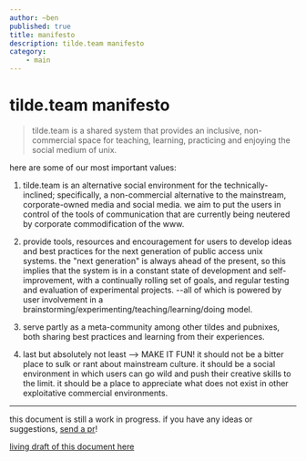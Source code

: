 ```yaml
---
author: ~ben
published: true
title: manifesto
description: tilde.team manifesto
category: 
    - main
---
```


# tilde.team manifesto

> tilde.team is a shared system that provides an inclusive, non-commercial space for teaching, learning, practicing and enjoying the social medium of unix.


here are some of our most important values:

1. tilde.team is an alternative social environment for the technically-inclined; specifically, a non-commercial alternative to the mainstream, corporate-owned media and social media. we aim to put the users in control of the tools of communication that are currently being neutered by corporate commodification of the www. 

1. provide tools, resources and encouragement for users to develop ideas and best practices for the next generation of public access unix systems.  the "next generation" is always ahead of the present, so this implies that the system is in a constant state of development and self-improvement, with a continually rolling set of goals, and regular testing and evaluation of experimental projects. --all of which is powered by user involvement in a brainstorming/experimenting/teaching/learning/doing model.

1. serve partly as a meta-community among other tildes and pubnixes, both sharing best practices and learning from their experiences.

1. last but absolutely not least --> MAKE IT FUN!  it should not be a bitter place to sulk or rant about mainstream culture. it should be a social environment in which users can go wild and push their creative skills to the limit. it should be a place to appreciate what does not exist in other exploitative commercial environments.


---
this document is still a work in progress. if you have any ideas or suggestions, [send a pr](https://git.tilde.team/meta/site/src/branch/master/wiki/pages/manifesto.md)!

[living draft of this document here](https://pad.tilde.team/code/#/2/code/edit/RFBUqXec+9+MlZzx4mnhU3ps/)

